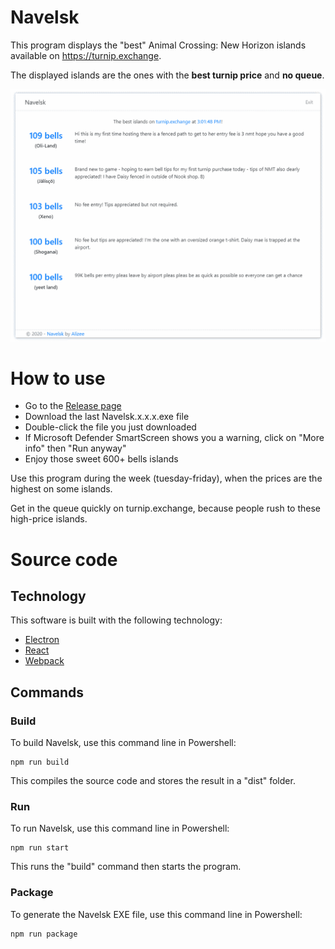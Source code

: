 # Navelsk
This program displays the "best" Animal Crossing: New Horizon islands available on https://turnip.exchange.

The displayed islands are the ones with the **best turnip price** and **no queue**.

![Screenshot of Navelsk](doc/readme/screenshot.png)

# How to use
- Go to the [Release page](https://github.com/klejeune/navelsk/releases)
- Download the last Navelsk.x.x.x.exe file
- Double-click the file you just downloaded
- If Microsoft Defender SmartScreen shows you a warning, click on "More info" then "Run anyway"
- Enjoy those sweet 600+ bells islands

Use this program during the week (tuesday-friday), when the prices are the highest on some islands.

Get in the queue quickly on turnip.exchange, because people rush to these high-price islands.

# Source code
## Technology
This software is built with the following technology:
- [Electron](https://www.electronjs.org/)
- [React](https://reactjs.org/)
- [Webpack](https://webpack.js.org/)

## Commands
### Build
To build Navelsk, use this command line in Powershell:
```
npm run build
```

This compiles the source code and stores the result in a "dist" folder.

### Run
To run Navelsk, use this command line in Powershell:
```
npm run start
```

This runs the "build" command then starts the program.

### Package
To generate the Navelsk EXE file, use this command line in Powershell:
```
npm run package
```

